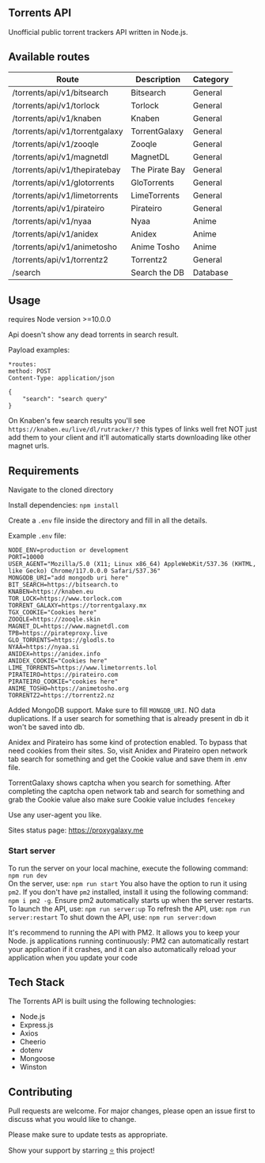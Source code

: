 ## Torrents API

Unofficial public torrent trackers API written in Node.js.

## Available routes

| Route                          | Description    | Category |
| ------------------------------ | -------------- | -------- |
| /torrents/api/v1/bitsearch     | Bitsearch      | General  |
| /torrents/api/v1/torlock       | Torlock        | General  |
| /torrents/api/v1/knaben        | Knaben         | General  |
| /torrents/api/v1/torrentgalaxy | TorrentGalaxy  | General  |
| /torrents/api/v1/zooqle        | Zooqle         | General  |
| /torrents/api/v1/magnetdl      | MagnetDL       | General  |
| /torrents/api/v1/thepiratebay  | The Pirate Bay | General  |
| /torrents/api/v1/glotorrents   | GloTorrents    | General  |
| /torrents/api/v1/limetorrents  | LimeTorrents   | General  |
| /torrents/api/v1/pirateiro     | Pirateiro      | General  |
| /torrents/api/v1/nyaa          | Nyaa           | Anime    |
| /torrents/api/v1/anidex        | Anidex         | Anime    |
| /torrents/api/v1/animetosho    | Anime Tosho    | Anime    |
| /torrents/api/v1/torrentz2     | Torrentz2      | General  |
| /search                        | Search the DB  | Database |

## Usage

requires Node version >=10.0.0

Api doesn't show any dead torrents in search result.

Payload examples:

```
*routes:
method: POST
Content-Type: application/json

{
    "search": "search query"
}
```

On Knaben's few search results you'll see
`https://knaben.eu/live/dl/rutracker/?` this types of links
well fret NOT just add them to your client and it'll automatically
starts downloading like other magnet urls.

## Requirements

Navigate to the cloned directory

Install dependencies: `npm install`

Create a `.env` file inside the directory and fill in all the details.

Example `.env` file:

```
NODE_ENV=production or development
PORT=10000
USER_AGENT="Mozilla/5.0 (X11; Linux x86_64) AppleWebKit/537.36 (KHTML, like Gecko) Chrome/117.0.0.0 Safari/537.36"
MONGODB_URI="add mongodb uri here"
BIT_SEARCH=https://bitsearch.to
KNABEN=https://knaben.eu
TOR_LOCK=https://www.torlock.com
TORRENT_GALAXY=https://torrentgalaxy.mx
TGX_COOKIE="Cookies here"
ZOOQLE=https://zooqle.skin
MAGNET_DL=https://www.magnetdl.com
TPB=https://pirateproxy.live
GLO_TORRENTS=https://glodls.to
NYAA=https://nyaa.si
ANIDEX=https://anidex.info
ANIDEX_COOKIE="Cookies here"
LIME_TORRENTS=https://www.limetorrents.lol
PIRATEIRO=https://pirateiro.com
PIRATEIRO_COOKIE="cookies here"
ANIME_TOSHO=https://animetosho.org
TORRENTZ2=https://torrentz2.nz
```

Added MongoDB support. Make sure to fill `MONGDB_URI`. NO data duplications. If a user
search for something that is already present in db it won't be saved into db.

Anidex and Pirateiro has some kind of protection enabled. To bypass that
need cookies from their sites. So, visit Anidex and Pirateiro open network tab
search for something and get the Cookie value and save them in .env file.

TorrentGalaxy shows captcha when you search for something. After completing the captcha open
network tab and search for something and grab the Cookie value also make sure Cookie value includes `fencekey`

Use any user-agent you like.

Sites status page:
https://proxygalaxy.me

### Start server

To run the server on your local machine, execute the following command: `npm run dev`
<br>On the server, use: `npm run start`
You also have the option to run it using `pm2`. If you don't have `pm2` installed, install it using the following command: `npm i pm2 -g`. Ensure pm2 automatically starts up when the server restarts.
To launch the API, use: `npm run server:up`
To refresh the API, use: `npm run server:restart`
To shut down the API, use: `npm run server:down`

It's recommend to running the API with PM2. It allows you to keep your Node. js applications running continuously: PM2 can automatically restart your application if it crashes, and it can also automatically reload your application when you update your code

## Tech Stack

The Torrents API is built using the following technologies:

- Node.js
- Express.js
- Axios
- Cheerio
- dotenv
- Mongoose
- Winston

## Contributing

Pull requests are welcome. For major changes, please open an issue first
to discuss what you would like to change.

Please make sure to update tests as appropriate.

Show your support by starring [⭐️](https://github.com/joybiswas007/torrents-api/stargazers) this project!
